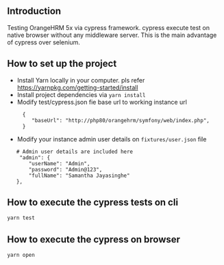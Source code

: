 ## Introduction

Testing OrangeHRM 5x via cypress framework. cypress execute test on native browser without any middleware server.
This is the main advantage of cypress over selenium.

## How to set up the project

- Install Yarn locally in your computer. pls refer https://yarnpkg.com/getting-started/install
- Install project dependencies via `yarn install`
- Modify test/cypress.json fie base url to working instance url

```
     {
        "baseUrl": "http://php80/orangehrm/symfony/web/index.php",
     }
```

- Modify your instance admin user details on `fixtures/user.json` file

```
   # Admin user details are included here
    "admin": {
       "userName": "Admin",
       "password": "Admin@123",
       "fullName": "Samantha Jayasinghe"
   },
```

## How to execute the cypress tests on cli

```bash
yarn test
```

## How to execute the cypress on browser

```bash
yarn open
```
